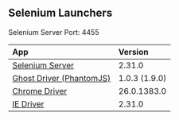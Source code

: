 Selenium Launchers
---
Selenium Server Port: 4455

| App | Version |
|:-----------|:-------------|
| [Selenium Server](http://seleniumhq.org) | 2.31.0
| [Ghost Driver (PhantomJS)](http://phantomjs.org/) | 1.0.3 (1.9.0)
| [Chrome Driver](https://code.google.com/p/chromedriver/) | 26.0.1383.0
| [IE Driver](https://code.google.com/p/selenium/downloads/list) | 2.31.0
